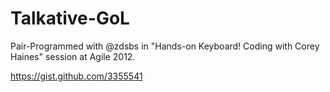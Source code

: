 Talkative-GoL
=============

Pair-Programmed with @zdsbs in "Hands-on Keyboard! Coding with Corey Haines" session at Agile 2012.

https://gist.github.com/3355541
